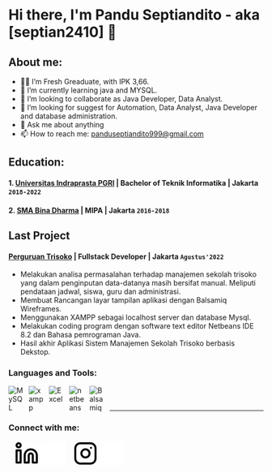 # Hi there, I'm Pandu Septiandito - aka [septian2410] 👋
## About me:
- 👨‍🎓 I’m Fresh Greaduate, with IPK 3,66.
- 🌱 I’m currently learning java and MYSQL.
- 👯 I’m looking to collaborate as Java Developer, Data Analyst.
- 🤔 I’m looking for suggest for Automation, Data Analyst, Java Developer and database administration.
- 💬 Ask me about anything
- 📫 How to reach me: panduseptiandito999@gmail.com

## Education:

#### 1. [Universitas Indraprasta PGRI](https://unindra.ac.id) | Bachelor of Teknik Informatika | Jakarta `2018-2022`
 
#### 2. [SMA Bina Dharma](https://sma-binadharma.sch.id) | MIPA | Jakarta `2016-2018`

## Last Project
#### [Perguruan Trisoko](https://perguruantrisoko.sch.id/) | Fullstack Developer | Jakarta `Agustus'2022`
-	Melakukan analisa permasalahan terhadap manajemen sekolah trisoko yang dalam penginputan data-datanya masih bersifat manual. Meliputi pendataan jadwal, siswa, guru dan administrasi.
-	Membuat Rancangan layar tampilan aplikasi dengan Balsamiq Wireframes.
-	Menggunakan XAMPP sebagai localhost server dan database Mysql. 
-	Melakukan coding program dengan software text editor Netbeans IDE 8.2 dan Bahasa pemrograman Java.
-	Hasil akhir Aplikasi Sistem Manajemen Sekolah Trisoko berbasis Dekstop.

### Languages and Tools:

[<img align="left" alt="MySQL" width="30px" src="https://cdn.jsdelivr.net/gh/devicons/devicon/icons/mysql/mysql-original.svg" style="padding-right:10px;" />][webdev]
[<img align="left" alt="xampp" width="30px" src="http://assets.computesta.com/xampp.png" style="padding-right:10px;" />][webdev]
[<img align="left" alt="Excel" width="30px" src="https://is2-ssl.mzstatic.com/image/thumb/Purple126/v4/a8/fd/5a/a8fd5a84-c6f1-355f-3b9f-6e86598efaa3/XCEL.png/1200x630bb.png" style="padding-right:10px;" />][webdev]
[<img align="left" alt="netbeans" width="30px" src="https://img.utdstc.com/icon/04d/26f/04d26f25572d512a49e76f8f52e2319050162dce0a4e21ee14fc03903342cacc:200" style="padding-right:10px;" />][webdev]
[<img align="left" alt="Balsamiq" width="30px" src="https://img.utdstc.com/icon/04d/26f/04d26f25572d512a49e76f8f52e2319050162dce0a4e21ee14fc03903342cacc:200" style="padding-right:10px;" />][webdev]



<br />
<br />

---
### Connect with me:

&nbsp;&nbsp;
[![website](./img/linkedin-light.svg)](https://www.linkedin.com/in/pandu-septiandito-81aa8b1aa/#gh-light-mode-only)
[![website](./img/linkedin-dark.svg)](https://www.linkedin.com/in/pandu-septiandito-81aa8b1aa/#gh-dark-mode-only)
&nbsp;&nbsp;
[![website](./img/instagram-light.svg)](https://www.instagram.com/pandu_septian24/#gh-light-mode-only)
[![website](./img/instagram-dark.svg)](https://www.instagram.com/pandu_septian24/#gh-dark-mode-only)


[webdev]: https://github.com/septian2410/septian2410
